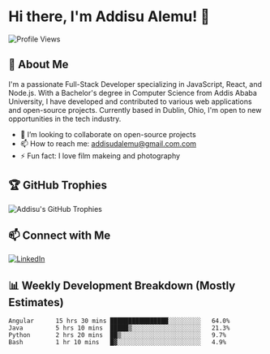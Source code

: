 # Hi there, I'm Addisu Alemu! 👋

![Profile Views](https://komarev.com/ghpvc/?username=AddisuAlemu&color=blue)

## 🚀 About Me

I'm a passionate Full-Stack Developer specializing in JavaScript, React, and Node.js. With a Bachelor's degree in Computer Science from Addis Ababa University, I have developed and contributed to various web applications and open-source projects. Currently based in Dublin, Ohio, I'm open to new opportunities in the tech industry.

- 👯 I’m looking to collaborate on open-source projects
- 📫 How to reach me: [addisudalemu@gmail.com.com](mailto:addisudalemu@gmail.com)
- ⚡ Fun fact: I love film makeing and photography


## 🏆 GitHub Trophies

![Addisu's GitHub Trophies](https://github-profile-trophy.vercel.app/?username=addisudamena&theme=radical)

## 📫 Connect with Me
[![LinkedIn](https://img.shields.io/badge/-LinkedIn-0077B5?style=flat&logo=linkedin)](https://www.linkedin.com/in/addisu-alemu/)


## 📊 Weekly Development Breakdown (Mostly Estimates)

<!--START_SECTION:waka-->
```text
Angular      15 hrs 30 mins ████████████████░░░░░░░░░   64.0%
Java         5 hrs 10 mins  █████▒░░░░░░░░░░░░░░░░░░░   21.3%
Python       2 hrs 20 mins  ██▒░░░░░░░░░░░░░░░░░░░░░░   9.7%
Bash         1 hr 10 mins   █▓░░░░░░░░░░░░░░░░░░░░░░░   4.9%
```
<!--END_SECTION:waka-->
